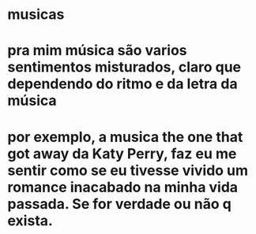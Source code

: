 # musicas
<h1>pra mim música são varios sentimentos misturados, claro que dependendo do ritmo e da letra da música
<h1>por exemplo, a musica the one that got away da Katy Perry, faz eu me sentir como se eu tivesse vivido um romance inacabado na minha vida passada. Se for verdade ou não q exista.